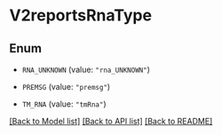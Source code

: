 # V2reportsRnaType

## Enum


* `RNA_UNKNOWN` (value: `"rna_UNKNOWN"`)

* `PREMSG` (value: `"premsg"`)

* `TM_RNA` (value: `"tmRna"`)


[[Back to Model list]](../README.md#documentation-for-models) [[Back to API list]](../README.md#documentation-for-api-endpoints) [[Back to README]](../README.md)


